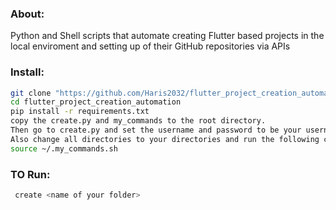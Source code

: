 ### About:
 Python and Shell scripts that automate creating Flutter based
projects in the local enviroment and setting up of their GitHub
repositories via APIs
### Install: 
```bash
git clone "https://github.com/Haris2032/flutter_project_creation_automation.git"
cd flutter_project_creation_automation
pip install -r requirements.txt
copy the create.py and my_commands to the root directory.
Then go to create.py and set the username and password to be your username and password.
Also change all directories to your directories and run the following command
source ~/.my_commands.sh
```

### TO Run:
```bash
 create <name of your folder>
```
